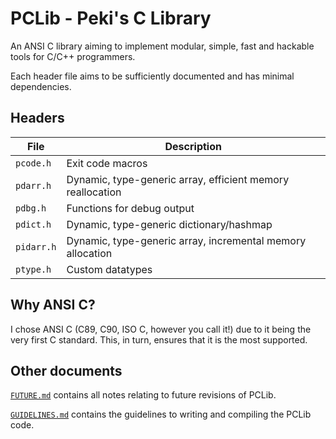 # PCLib - Peki's C Library

An ANSI C library aiming to implement modular, simple, fast and hackable tools for C/C++ programmers.

Each header file aims to be sufficiently documented and has minimal dependencies.

## Headers

| File | Description |
| - | - |
| `pcode.h` | Exit code macros |
| `pdarr.h` | Dynamic, type-generic array, efficient memory reallocation |
| `pdbg.h` | Functions for debug output |
| `pdict.h` | Dynamic, type-generic dictionary/hashmap |
| `pidarr.h` | Dynamic, type-generic array, incremental memory allocation |
| `ptype.h` | Custom datatypes |

## Why ANSI C?

I chose ANSI C (C89, C90, ISO C, however you call it!) due to it being the very first C standard.
This, in turn, ensures that it is the most supported.

## Other documents

[`FUTURE.md`](./FUTURE.md) contains all notes relating to future revisions of PCLib.

[`GUIDELINES.md`](./GUIDELINES.md) contains the guidelines to writing and compiling the PCLib code.
